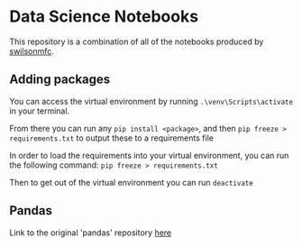 # Data Science Notebooks

This repository is a combination of all of the notebooks produced by [swilsonmfc](https://github.com/swilsonmfc). 

## Adding packages
You can access the virtual environment by running `.\venv\Scripts\activate` in your terminal.

From there you can run any `pip install <package>`, and then `pip freeze > requirements.txt` to output these to a requirements file

In order to load the requirements into your virtual environment, you can run the following command: `pip freeze > requirements.txt`

Then to get out of the virtual environment you can run `deactivate`

## Pandas

Link to the original 'pandas' repository [here](https://github.com/swilsonmfc/pandas)